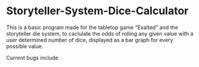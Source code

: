 # Storyteller-System-Dice-Calculator


This is a basic program made for the tabletop game "Exalted" and the storyteller die system, to caclulate the odds of rolling any given value with a user determined number of dice, displayed as a bar graph for every possible value. 

Current bugs include 

